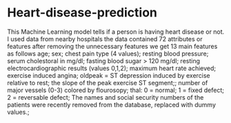 # Heart-disease-prediction
This Machine Learning model tells if a person is having heart disease or not.
I used data from nearby hospitals the data contained 72 attributes or features after removing the unnecessary features we get 13 main features as follows
age;
sex;
chest pain type (4 values);
resting blood pressure;
serum cholestoral in mg/dl;
fasting blood sugar > 120 mg/dl;
resting electrocardiographic results (values 0,1,2);
maximum heart rate achieved;
exercise induced angina;
oldpeak = ST depression induced by exercise relative to rest;
the slope of the peak exercise ST segment;;
number of major vessels (0-3) colored by flourosopy;
thal: 0 = normal; 1 = fixed defect; 2 = reversable defect;
The names and social security numbers of the patients were recently removed from the database, replaced with dummy values.;
